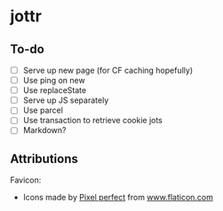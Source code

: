 # jottr

## To-do

- [ ] Serve up new page (for CF caching hopefully)
- [ ] Use ping on new
- [ ] Use replaceState
- [ ] Serve up JS separately
- [ ] Use parcel
- [ ] Use transaction to retrieve cookie jots
- [ ] Markdown?

## Attributions

Favicon:
- Icons made by <a href="https://www.flaticon.com/authors/pixel-perfect" title="Pixel perfect">Pixel perfect</a> from <a href="https://www.flaticon.com/" title="Flaticon">www.flaticon.com</a>
